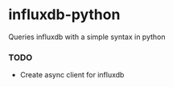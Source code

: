 # influxdb-python

Queries influxdb with a simple syntax in python


### TODO
- Create async client for influxdb
